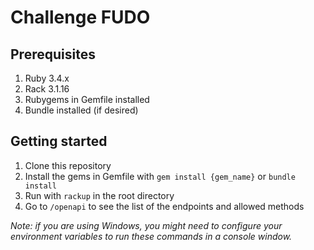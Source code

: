 # Challenge FUDO

## Prerequisites

1. Ruby 3.4.x
2. Rack 3.1.16
3. Rubygems in Gemfile installed
4. Bundle installed (if desired)

## Getting started

1. Clone this repository
2. Install the gems in Gemfile with `gem install {gem_name}` or `bundle install`
3. Run with `rackup` in the root directory
4. Go to `/openapi` to see the list of the endpoints and allowed methods

*Note: if you are using Windows, you might need to configure your environment variables to run these commands in a console window.*
